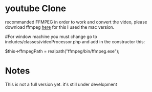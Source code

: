 # youtube Clone
recommanded FFMPEG in order to work and convert the video, please download ffmpeg <a href="https://www.ffmpeg.org/download.html">here</a>
for this I used the mac version. 

#For window machine
you must change go to includes/classes/videoProcessor.php and add in the constructor this:

$this->ffmpegPath = realpath("ffmpeg/bin/ffmpeg.exe");

# Notes
This is not a full version yet. it's still under development
